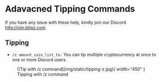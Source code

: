 # Adavacned Tipping Commands

If you have any issue with these help, kindly join our Discord <http://join.btipz.com>.

## Tipping

* `/z amount_coin_list_to:` You can tip multiple cryptocurrency at once to one or more Discord users.

<figure markdown>
  ![Tip with /z command](img/static/tipping-z.jpg){ width="450" }
  <figcaption>Tipping with /z command</figcaption>
</figure>




